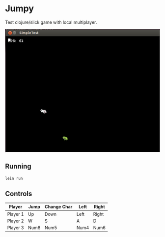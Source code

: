 # Jumpy

Test clojure/slick game with local multiplayer.

![screenshot](https://raw.githubusercontent.com/c-oreills/jumpy/master/screen.png)

## Running

`lein run`

## Controls

Player | Jump | Change Char | Left | Right
--- | --- | --- | --- | ---
Player 1 | Up | Down | Left | Right
Player 2 | W | S | A | D
Player 3 | Num8 | Num5 | Num4 | Num6
